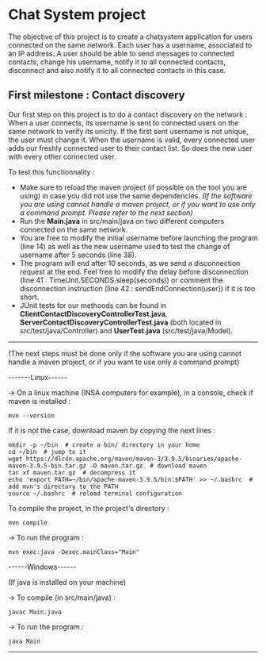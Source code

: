 # Chat System project 

The objective of this project is to create a chatsystem application for users connected on the same network. Each user has a username, associated to an IP address. A user should be able to send messages to connected contacts, change his username, notify it to all connected contacts, disconnect and also notify it to all connected contacts in this case.


## First milestone : Contact discovery 

Our first step on this project is to do a contact discovery on the network : When a user connects, its username is sent to connected users on the same network to verify its unicity. If the first sent username is not unique, the user must change it. When the username is valid, every connected user adds our freshly connected user to their contact list. So does the new user with every other connected user. 

To test this functionnality : 

- Make sure to reload the maven project (if possible on the tool you are using) in case you did not use the same dependencies.
  *(If the software you are using cannot handle a maven project, or if you want to use only a command prompt. Please refer to the next section)*
- Run the **Main.java** in src/main/java on two different computers connected on the same network.
- You are free to modify the initial username before launching the program (line 14) as well as the new username used to test the change of username after 5 seconds (line 38).
- The program will end after 10 seconds, as we send a disconnection request at the end. Feel free to modify the delay before disconnection (line 41 : TimeUnit.SECONDS.sleep(seconds)) or comment the disconnection instruction (line 42 : sendEndConnection(user)) if it is too short.
- JUnit tests for our methoods can be found in **ClientContactDiscoveryControllerTest.java**, **ServerContactDiscoveryControllerTest.java** (both located in src/test/java/Controller) and **UserTest.java** (src/test/java/Model).

--------------------------------------------------------------------------------------------------------------------------------------------
(The next steps must be done only if the software you are using cannot handle a maven project, or if you want to use only a command prompt)

-------Linux------

 -> On a linux machine (INSA computers for example), in a console, check if maven is installed : 
    
    mvn --version
    
 If it is not the case, download maven by copying the next lines :
    
    mkdir -p ~/bin  # create a bin/ directory in your home
    cd ~/bin  # jump to it
    wget https://dlcdn.apache.org/maven/maven-3/3.9.5/binaries/apache-maven-3.9.5-bin.tar.gz -O maven.tar.gz  # download maven
    tar xf maven.tar.gz  # decompress it
    echo 'export PATH=~/bin/apache-maven-3.9.5/bin:$PATH' >> ~/.bashrc  # add mvn's directory to the PATH
    source ~/.bashrc  # reload terminal configuration 
    
To compile the project, in the project's directory :  

    mvn compile
    
 -> To run the program : 
 
    mvn exec:java -Dexec.mainClass="Main"
  
------Windows------
  
  (If java is installed on your machine)
    
 -> To compile (in src/main/java) : 

    javac Main.java 
    
 -> To run the program : 
    
    java Main

----------------------------------------------------------------------------------------------------------------------------------
